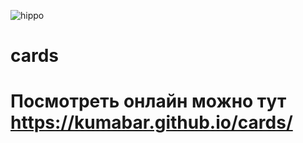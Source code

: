 ![hippo](https://i.yapx.ru/OZcGL.gif)






# cards

# Посмотреть онлайн можно тут  https://kumabar.github.io/cards/
